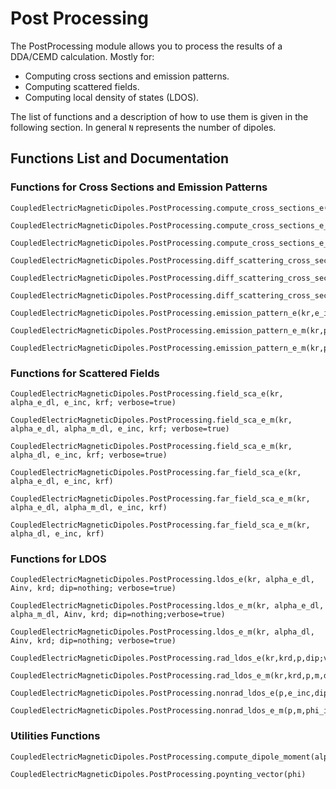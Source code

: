 # Post Processing

The PostProcessing module allows you to process the results of a DDA/CEMD calculation. Mostly for:

- Computing cross sections and emission patterns. 
- Computing scattered fields.
- Computing local density of states (LDOS).

The list of functions and a description of how to use them is given in the following section. In general ``N`` represents the number of dipoles.

## Functions List and Documentation

### Functions for Cross Sections and Emission Patterns

```@docs
CoupledElectricMagneticDipoles.PostProcessing.compute_cross_sections_e(knorm,kr,e_inc,alpha,input_field;explicit_scattering=true,verbose=true)
```
```@docs
CoupledElectricMagneticDipoles.PostProcessing.compute_cross_sections_e_m(knorm,kr,phi_inc,alpha_e_dl,alpha_m_dl,input_field;explicit_scattering=true,verbose=true)
```
```@docs
CoupledElectricMagneticDipoles.PostProcessing.compute_cross_sections_e_m(knorm,kr,phi_inc,alpha_dl,input_field;explicit_scattering=true,verbose=true)
```

```@docs
CoupledElectricMagneticDipoles.PostProcessing.diff_scattering_cross_section_e(knorm,kr,e_inc,alpha_e_dl,input_field,ur;verbose=true)
```

```@docs
CoupledElectricMagneticDipoles.PostProcessing.diff_scattering_cross_section_e_m(knorm,kr,phi_inc,alpha_e_dl,alpha_m_dl,input_field,ur;verbose=true)
```

```@docs
CoupledElectricMagneticDipoles.PostProcessing.diff_scattering_cross_section_e_m(knorm,kr,phi_inc,alpha_dl,input_field,ur;verbose=true)
```

```@docs
CoupledElectricMagneticDipoles.PostProcessing.emission_pattern_e(kr,e_inc,alpha_e_dl,ur,krd,dip;verbose=true)
```

```@docs
CoupledElectricMagneticDipoles.PostProcessing.emission_pattern_e_m(kr,phi_inc,alpha_e_dl,alpha_m_dl,ur,krd,dip;verbose=true)
```

```@docs
CoupledElectricMagneticDipoles.PostProcessing.emission_pattern_e_m(kr,phi_inc,alpha_dl,ur,krd,dip;verbose=true)
```
### Functions for Scattered Fields

```@docs
CoupledElectricMagneticDipoles.PostProcessing.field_sca_e(kr, alpha_e_dl, e_inc, krf; verbose=true)
```
```@docs
CoupledElectricMagneticDipoles.PostProcessing.field_sca_e_m(kr, alpha_e_dl, alpha_m_dl, e_inc, krf; verbose=true)
```
```@docs
CoupledElectricMagneticDipoles.PostProcessing.field_sca_e_m(kr, alpha_dl, e_inc, krf; verbose=true)
```
```@docs
CoupledElectricMagneticDipoles.PostProcessing.far_field_sca_e(kr, alpha_e_dl, e_inc, krf)
```
```@docs
CoupledElectricMagneticDipoles.PostProcessing.far_field_sca_e_m(kr, alpha_e_dl, alpha_m_dl, e_inc, krf)
```
```@docs
CoupledElectricMagneticDipoles.PostProcessing.far_field_sca_e_m(kr, alpha_dl, e_inc, krf)
```
### Functions for LDOS

```@docs
CoupledElectricMagneticDipoles.PostProcessing.ldos_e(kr, alpha_e_dl, Ainv, krd; dip=nothing; verbose=true)
```
```@docs
CoupledElectricMagneticDipoles.PostProcessing.ldos_e_m(kr, alpha_e_dl, alpha_m_dl, Ainv, krd; dip=nothing;verbose=true)
```
```@docs
CoupledElectricMagneticDipoles.PostProcessing.ldos_e_m(kr, alpha_dl, Ainv, krd; dip=nothing; verbose=true)
```
```@docs
CoupledElectricMagneticDipoles.PostProcessing.rad_ldos_e(kr,krd,p,dip;verbose=true)
```
```@docs
CoupledElectricMagneticDipoles.PostProcessing.rad_ldos_e_m(kr,krd,p,m,dip;verbose=true)
```
```@docs
CoupledElectricMagneticDipoles.PostProcessing.nonrad_ldos_e(p,e_inc,dip;verbose=true)
```
```@docs
CoupledElectricMagneticDipoles.PostProcessing.nonrad_ldos_e_m(p,m,phi_inc,dip;verbose=true)
```
### Utilities Functions
```@docs
CoupledElectricMagneticDipoles.PostProcessing.compute_dipole_moment(alpha,phi_inc)
```
```@docs
CoupledElectricMagneticDipoles.PostProcessing.poynting_vector(phi)
```